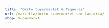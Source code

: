 ```yaml
---
title: "Brito Supermarket & Taqueria"
url: /marietta/brito-supermarket-und-taqueria/
shop: Supermarkt
---
```


